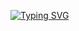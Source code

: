 [![Typing SVG](https://readme-typing-svg.herokuapp.com?font=Fira+Code&pause=1000&random=false&width=435&lines=%E6%9E%81%E5%AE%A2%E8%A1%8C%E5%8A%A8stan)](https://git.io/typing-svg)
